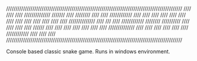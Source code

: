 //////////////////////////////////////////////////////////////////////////////////////////////
////                                                                                      ////
////      //////////////  ///////    ////   ////////          ////   ////   ////////////  ////
////     ////            //// ////  ////   ////  ////        ////  ////    ////           ////
////    //////////////  ////   /// ////   ////////////      ////////      //////////      ////
////             ////  ////     //////   ////      ////    ////  ////    ////             ////
////  //////////////  ////       ////   ////        ////  ////    ////  ////////////      ////
////                                                                                      ////
//////////////////////////////////////////////////////////////////////////////////////////////

Console based classic snake game.
Runs in windows environment.